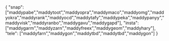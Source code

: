 { "snap": ["maddypabe","maddytoot","maddyopra","maddymaco","maddyomg","maddyokra","maddyrank","maddyocd","maddytafy","maddypeka","maddypanyy","maddyvisk","maddyranbo","maddygavu","maddygapd"], "insta": ["maddygarm","maddyzarn","maddyfreex","maddygeom","maddyhary"], "tele": ["maddyfarn","maddygon","maddytbd","maddytbd","maddygon"] }
